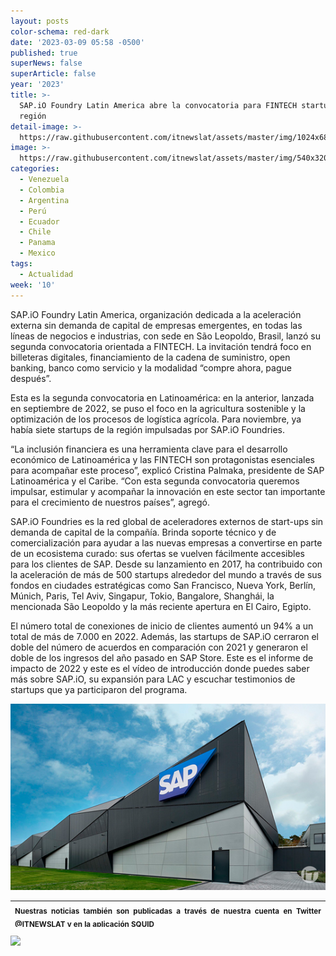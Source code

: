 ```yaml
---
layout: posts
color-schema: red-dark
date: '2023-03-09 05:58 -0500'
published: true
superNews: false
superArticle: false
year: '2023'
title: >-
  SAP.iO Foundry Latin America abre la convocatoria para FINTECH startups de la
  región
detail-image: >-
  https://raw.githubusercontent.com/itnewslat/assets/master/img/1024x680/sap-g.jpg
image: >-
  https://raw.githubusercontent.com/itnewslat/assets/master/img/540x320/sap-p.jpg
categories:
  - Venezuela
  - Colombia
  - Argentina
  - Perú
  - Ecuador
  - Chile
  - Panama
  - Mexico
tags:
  - Actualidad
week: '10'
---
```

SAP.iO Foundry Latin America, organización dedicada a la aceleración externa sin demanda de capital de empresas emergentes, en todas las líneas de negocios e industrias, con sede en São Leopoldo, Brasil, lanzó su segunda convocatoria orientada a FINTECH. La invitación tendrá foco en billeteras digitales, financiamiento de la cadena de suministro, open banking, banco como servicio y la modalidad “compre ahora, pague después”.
 
Esta es la segunda convocatoria en Latinoamérica: en la anterior, lanzada en septiembre de 2022, se puso el foco en la agricultura sostenible y la optimización de los procesos de logística agrícola. Para noviembre, ya había siete startups de la región impulsadas por SAP.iO Foundries.
 
“La inclusión financiera es una herramienta clave para el desarrollo económico de Latinoamérica y las FINTECH son protagonistas esenciales para acompañar este proceso”, explicó Cristina Palmaka, presidente de SAP Latinoamérica y el Caribe. “Con esta segunda convocatoria queremos impulsar, estimular y acompañar la innovación en este sector tan importante para el crecimiento de nuestros países”, agregó.
 
SAP.iO Foundries es la red global de aceleradores externos de start-ups sin demanda de capital de la compañía. Brinda soporte técnico y de comercialización para ayudar a las nuevas empresas a convertirse en parte de un ecosistema curado: sus ofertas se vuelven fácilmente accesibles para los clientes de SAP. Desde su lanzamiento en 2017, ha contribuido con la aceleración de más de 500 startups alrededor del mundo a través de sus fondos en ciudades estratégicas como San Francisco, Nueva York, Berlín, Múnich, Paris, Tel Aviv, Singapur, Tokio, Bangalore, Shanghái, la mencionada São Leopoldo y la más reciente apertura en El Cairo, Egipto. 
 
El número total de conexiones de inicio de clientes aumentó un 94% a un total de más de 7.000 en 2022. Además, las startups de SAP.iO cerraron el doble del número de acuerdos en comparación con 2021 y generaron el doble de los ingresos del año pasado en SAP Store. Este es el informe de impacto de 2022 y este es el vídeo de introducción donde puedes saber más sobre SAP.iO, su expansión para LAC y escuchar testimonios de startups que ya participaron del programa.

![](https://raw.githubusercontent.com/itnewslat/assets/master/img/540x320/sap-p.jpg)

<table style="height: 42px;" width="569">
<tbody>
<tr>
<td style="text-align: justify;"><sub><strong>Nuestras noticias también son publicadas a través de nuestra cuenta en Twitter <a href="https://twitter.com/itnewslat?lang=es">@ITNEWSLAT</a> y en la aplicación <a href="https://squidapp.co/en/">SQUID</a></strong></sub></td>
</tr>
</tbody>
</table>
<img src="https://tracker.metricool.com/c3po.jpg?hash=56f88a41e39ab42c063cc51676587a04"/>